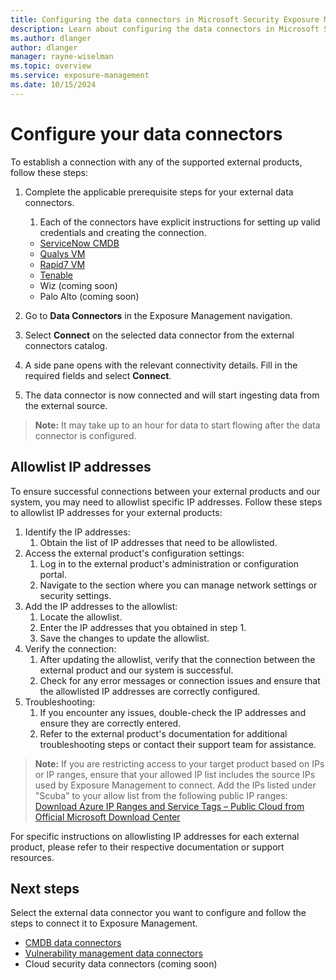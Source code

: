```yaml
---
title: Configuring the data connectors in Microsoft Security Exposure Management
description: Learn about configuring the data connectors in Microsoft Security Exposure Management.
ms.author: dlanger
author: dlanger
manager: rayne-wiselman
ms.topic: overview
ms.service: exposure-management
ms.date: 10/15/2024
---
```


# Configure your data connectors

To establish a connection with any of the supported external products, follow these steps:

1. Complete the applicable prerequisite steps for your external data connectors.
    1. Each of the connectors have explicit instructions for setting up valid credentials and creating the connection.
     - [ServiceNow CMDB](ServiceNow-data-connector.md)
     - [Qualys VM](Qualys-data-connector.md)
     - [Rapid7 VM](Rapid7-data-connector.md)
     - [Tenable](Tenable-data-connector.md)
     - Wiz (coming soon)
     - Palo Alto (coming soon)
     
1. Go to **Data Connectors** in the Exposure Management navigation.
1. Select **Connect** on the selected data connector from the external connectors catalog.
1. A side pane opens with the relevant connectivity details. Fill in the required fields and select **Connect**.
1. The data connector is now connected and will start ingesting data from the external source.

> **Note:** It may take up to an hour for data to start flowing after the data connector is configured.

## Allowlist IP addresses

To ensure successful connections between your external products and our system, you may need to allowlist specific IP addresses. Follow these steps to allowlist IP addresses for your external products:

1. Identify the IP addresses:
   1. Obtain the list of IP addresses that need to be allowlisted. 
2. Access the external product's configuration settings:
   1. Log in to the external product's administration or configuration portal.
   2. Navigate to the section where you can manage network settings or security settings.
3. Add the IP addresses to the allowlist:
   1. Locate the allowlist.
   2. Enter the IP addresses that you obtained in step 1.
   3. Save the changes to update the allowlist.
4. Verify the connection:
   1. After updating the allowlist, verify that the connection between the external product and our system is successful.
   2. Check for any error messages or connection issues and ensure that the allowlisted IP addresses are correctly configured.
5. Troubleshooting:
   1. If you encounter any issues, double-check the IP addresses and ensure they are correctly entered.
   2. Refer to the external product's documentation for additional troubleshooting steps or contact their support team for assistance.

> **Note:** If you are restricting access to your target product based on IPs or IP ranges, ensure that your allowed IP list includes the source IPs used by Exposure Management to connect. Add the IPs listed under "Scuba" to your allow list from the following public IP ranges:  
> [Download Azure IP Ranges and Service Tags – Public Cloud from Official Microsoft Download Center](https://www.microsoft.com/en-us/download/details.aspx?id=56519)

For specific instructions on allowlisting IP addresses for each external product, please refer to their respective documentation or support resources.

## Next steps

Select the external data connector you want to configure and follow the steps to connect it to Exposure Management.

- [CMDB data connectors](ServiceNow-data-connector.md)
- [Vulnerability management data connectors](Qualys-data-connector.md)
- Cloud security data connectors (coming soon)
